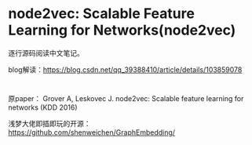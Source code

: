 # node2vec: Scalable Feature Learning for Networks(node2vec)
逐行源码阅读中文笔记。

blog解读：https://blog.csdn.net/qq_39388410/article/details/103859078

#

原paper： Grover A, Leskovec J. node2vec: Scalable feature learning for networks (KDD 2016)

浅梦大佬即插即玩的开源：https://github.com/shenweichen/GraphEmbedding/
